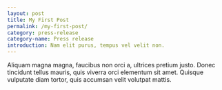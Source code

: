 ```yaml
---
layout: post
title: My First Post
permalink: /my-first-post/
category: press-release
category-name: Press release
introduction: Nam elit purus, tempus vel velit non.
---
```


Aliquam magna magna, faucibus non orci a, ultrices pretium justo. Donec tincidunt tellus mauris, quis viverra orci elementum sit amet. Quisque vulputate diam tortor, quis accumsan velit volutpat mattis.